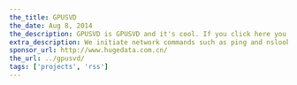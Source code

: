 ```yaml
---
the_title: GPUSVD
the_date: Aug 8, 2014
the_description: GPUSVD is GPUSVD and it's cool. If you click here you'll see more.
extra_description: We initiate network commands such as ping and nslookup to measure the end-to-end delay and DNS lookup time. We also use file transfers to estimate upload and download bandwidth between clients and “CDN” servers. We plan to conduct these measurements continuously for six months, during which such network metrics are recorded along them their timestamps. In this way, we will obtain a large set of time series data, which essentially tell us the network performance in multiple dimensional (time, geographic, organization, ISP, KPI) representation.
sponsor_url: http://www.hugedata.com.cn/
the_url: ../gpusvd/
tags: ['projects', 'rss']
---
```

